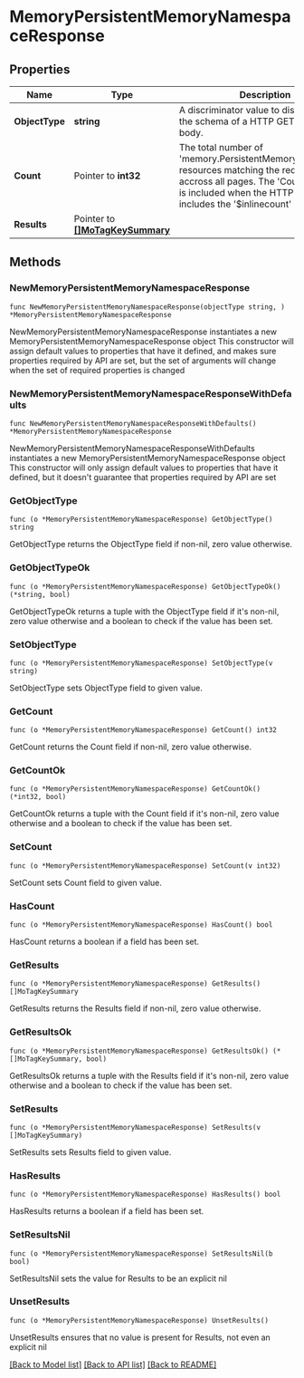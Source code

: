 # MemoryPersistentMemoryNamespaceResponse

## Properties

Name | Type | Description | Notes
------------ | ------------- | ------------- | -------------
**ObjectType** | **string** | A discriminator value to disambiguate the schema of a HTTP GET response body. | 
**Count** | Pointer to **int32** | The total number of &#39;memory.PersistentMemoryNamespace&#39; resources matching the request, accross all pages. The &#39;Count&#39; attribute is included when the HTTP GET request includes the &#39;$inlinecount&#39; parameter. | [optional] 
**Results** | Pointer to [**[]MoTagKeySummary**](MoTagKeySummary.md) |  | [optional] 

## Methods

### NewMemoryPersistentMemoryNamespaceResponse

`func NewMemoryPersistentMemoryNamespaceResponse(objectType string, ) *MemoryPersistentMemoryNamespaceResponse`

NewMemoryPersistentMemoryNamespaceResponse instantiates a new MemoryPersistentMemoryNamespaceResponse object
This constructor will assign default values to properties that have it defined,
and makes sure properties required by API are set, but the set of arguments
will change when the set of required properties is changed

### NewMemoryPersistentMemoryNamespaceResponseWithDefaults

`func NewMemoryPersistentMemoryNamespaceResponseWithDefaults() *MemoryPersistentMemoryNamespaceResponse`

NewMemoryPersistentMemoryNamespaceResponseWithDefaults instantiates a new MemoryPersistentMemoryNamespaceResponse object
This constructor will only assign default values to properties that have it defined,
but it doesn't guarantee that properties required by API are set

### GetObjectType

`func (o *MemoryPersistentMemoryNamespaceResponse) GetObjectType() string`

GetObjectType returns the ObjectType field if non-nil, zero value otherwise.

### GetObjectTypeOk

`func (o *MemoryPersistentMemoryNamespaceResponse) GetObjectTypeOk() (*string, bool)`

GetObjectTypeOk returns a tuple with the ObjectType field if it's non-nil, zero value otherwise
and a boolean to check if the value has been set.

### SetObjectType

`func (o *MemoryPersistentMemoryNamespaceResponse) SetObjectType(v string)`

SetObjectType sets ObjectType field to given value.


### GetCount

`func (o *MemoryPersistentMemoryNamespaceResponse) GetCount() int32`

GetCount returns the Count field if non-nil, zero value otherwise.

### GetCountOk

`func (o *MemoryPersistentMemoryNamespaceResponse) GetCountOk() (*int32, bool)`

GetCountOk returns a tuple with the Count field if it's non-nil, zero value otherwise
and a boolean to check if the value has been set.

### SetCount

`func (o *MemoryPersistentMemoryNamespaceResponse) SetCount(v int32)`

SetCount sets Count field to given value.

### HasCount

`func (o *MemoryPersistentMemoryNamespaceResponse) HasCount() bool`

HasCount returns a boolean if a field has been set.

### GetResults

`func (o *MemoryPersistentMemoryNamespaceResponse) GetResults() []MoTagKeySummary`

GetResults returns the Results field if non-nil, zero value otherwise.

### GetResultsOk

`func (o *MemoryPersistentMemoryNamespaceResponse) GetResultsOk() (*[]MoTagKeySummary, bool)`

GetResultsOk returns a tuple with the Results field if it's non-nil, zero value otherwise
and a boolean to check if the value has been set.

### SetResults

`func (o *MemoryPersistentMemoryNamespaceResponse) SetResults(v []MoTagKeySummary)`

SetResults sets Results field to given value.

### HasResults

`func (o *MemoryPersistentMemoryNamespaceResponse) HasResults() bool`

HasResults returns a boolean if a field has been set.

### SetResultsNil

`func (o *MemoryPersistentMemoryNamespaceResponse) SetResultsNil(b bool)`

 SetResultsNil sets the value for Results to be an explicit nil

### UnsetResults
`func (o *MemoryPersistentMemoryNamespaceResponse) UnsetResults()`

UnsetResults ensures that no value is present for Results, not even an explicit nil

[[Back to Model list]](../README.md#documentation-for-models) [[Back to API list]](../README.md#documentation-for-api-endpoints) [[Back to README]](../README.md)


